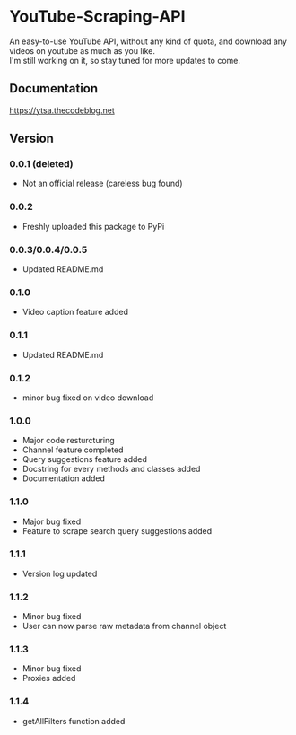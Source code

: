 # YouTube-Scraping-API
An easy-to-use YouTube API, without any kind of quota, and download any videos on youtube as much as you like. <br />
I'm still working on it, so stay tuned for more updates to come.

## Documentation
https://ytsa.thecodeblog.net

## Version

### 0.0.1 (deleted)
- Not an official release (careless bug found)

### 0.0.2
- Freshly uploaded this package to PyPi

### 0.0.3/0.0.4/0.0.5
- Updated README.md


### 0.1.0
- Video caption feature added

### 0.1.1
- Updated README.md

### 0.1.2
- minor bug fixed on video download

### 1.0.0
- Major code resturcturing
- Channel feature completed
- Query suggestions feature added
- Docstring for every methods and classes added
- Documentation added

### 1.1.0
- Major bug fixed
- Feature to scrape search query suggestions added

### 1.1.1
- Version log updated

### 1.1.2
- Minor bug fixed
- User can now parse raw metadata from channel object

### 1.1.3
- Minor bug fixed
- Proxies added

### 1.1.4
- getAllFilters function added
